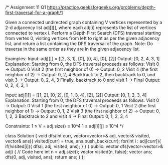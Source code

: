 /*
Assignment 11 Q1
https://practice.geeksforgeeks.org/problems/depth-first-traversal-for-a-graph/1

Given a connected undirected graph containing V vertices represented by a 2-d adjacency list adj[][], where each adj[i] represents the list of vertices connected to vertex i. Perform a Depth First Search (DFS) traversal starting from vertex 0, visiting vertices from left to right as per the given adjacency list, and return a list containing the DFS traversal of the graph.
Note: Do traverse in the same order as they are in the given adjacency list.

Examples:
Input: adj[][] = [[2, 3, 1], [0], [0, 4], [0], [2]]
Output: [0, 2, 4, 3, 1]
Explanation: Starting from 0, the DFS traversal proceeds as follows:
Visit 0 → Output: 0 
Visit 2 (the first neighbor of 0) → Output: 0, 2 
Visit 4 (the first neighbor of 2) → Output: 0, 2, 4 
Backtrack to 2, then backtrack to 0, and visit 3 → Output: 0, 2, 4, 3 
Finally, backtrack to 0 and visit 1 → Final Output: 0, 2, 4, 3, 1

Input: adj[][] = [[1, 2], [0, 2], [0, 1, 3, 4], [2], [2]]
Output: [0, 1, 2, 3, 4]
Explanation: Starting from 0, the DFS traversal proceeds as follows: 
Visit 0 → Output: 0 
Visit 1 (the first neighbor of 0) → Output: 0, 1 
Visit 2 (the first neighbor of 1) → Output: 0, 1, 2 
Visit 3 (the first neighbor of 2) → Output: 0, 1, 2, 3 
Backtrack to 2 and visit 4 → Final Output: 0, 1, 2, 3, 4

Constraints:
1 ≤ V = adj.size() ≤ 10^4
1 ≤ adj[i][j] ≤ 10^4
*/

class Solution {
    void dfs(int curr, vector<vector<int>>& adj, vector<int>& visited, vector<int>& ans){
        visited[curr] = true;
        ans.push_back(curr);
        for(int i : adj[curr]){
            if(!visited[i]){
                dfs(i, adj, visited, ans);
            }
        }
    }
  public:
    vector<int> dfs(vector<vector<int>>& adj) {
        // Code here
        int n = adj.size();
        vector<int> visited(n, false);
        vector<int> ans;
        dfs(0, adj, visited, ans);
        return ans;
    }
};
